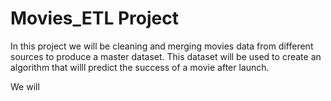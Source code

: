 # Movies_ETL Project

In this project we will be cleaning and merging movies data from different sources to produce a master dataset.  This dataset will be used to create an algorithm that willl predict the success of a movie after launch.

We will 
